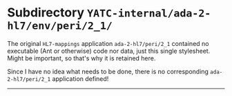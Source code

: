 # Subdirectory `YATC-internal/ada-2-hl7/env/peri/2_1/`

The original `HL7-mappings` application `ada-2-hl7/peri/2_1` contained no executable (Ant or otherwise) code nor data, just this single stylesheet. Might be important, so that's why it is retained here.

Since I have no idea what needs to be done, there is no corresponding `ada-2-hl7/peri/2_1` application defined!

-----------------

